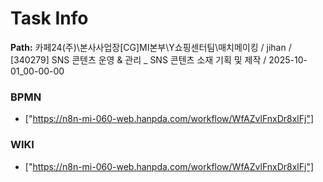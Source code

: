 # Task Info

**Path:** 카페24(주)\본사사업장\[CG]MI본부\Y쇼핑센터팀\매치메이킹 / jihan / [340279] SNS 콘텐츠 운영 & 관리 _ SNS 콘텐츠 소재 기획 및 제작 / 2025-10-01_00-00-00

### BPMN
- ["https://n8n-mi-060-web.hanpda.com/workflow/WfAZvlFnxDr8xlFj"]

### WIKI
- ["https://n8n-mi-060-web.hanpda.com/workflow/WfAZvlFnxDr8xlFj"]

